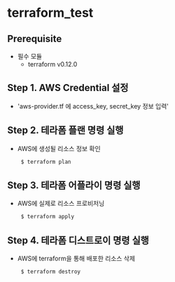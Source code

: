 # terraform_test

## Prerequisite
* 필수 모듈  
  * terraform v0.12.0

## Step 1. AWS Credential 설정
* 'aws-provider.tf 에 access_key, secret_key 정보 입력'


## Step 2. 테라폼 플랜 명령 실행
* AWS에 생성될 리소스 정보 확인
    ```bash
     $ terraform plan
    ```

## Step 3. 테라폼 어플라이 명령 실행
* AWS에 실제로 리소스 프로비저닝
    ```bash
     $ terraform apply
    ```

## Step 4. 테라폼 디스트로이 명령 실행
* AWS에 terraform을 통해 배포한 리소스 삭제
    ```bash
     $ terraform destroy
    ```
